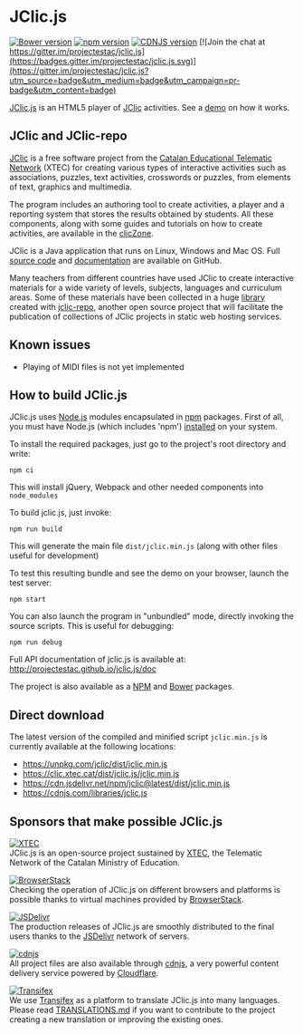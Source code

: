 # JClic.js

[![Bower version](https://badge.fury.io/bo/jclic.svg)](https://badge.fury.io/bo/jclic)
[![npm version](https://badge.fury.io/js/jclic.svg)](https://badge.fury.io/js/jclic)
[![CDNJS version](https://img.shields.io/cdnjs/v/jclic.js.svg)](https://cdnjs.com/libraries/jclic.js)
[![Join the chat at https://gitter.im/projectestac/jclic.js](https://badges.gitter.im/projectestac/jclic.js.svg)](https://gitter.im/projectestac/jclic.js?utm_source=badge&utm_medium=badge&utm_campaign=pr-badge&utm_content=badge)

[JClic.js](https://github.com/projectestac/jclic.js) is an HTML5 player of [JClic](https://github.com/projectestac/jclic) activities. See a [demo](https://clic.xtec.cat/projects/demo_eng/jclic.js/index.html) on how it works.

## JClic and JClic-repo

[JClic](http://clic.xtec.cat) is a free software project from the [Catalan Educational Telematic Network](http://www.xtec.cat) (XTEC) for creating various types of interactive activities such as associations, puzzles, text activities, crosswords or puzzles, from elements of text, graphics and multimedia.

The program includes an authoring tool to create activities, a player and a reporting system that stores the results obtained by students. All these components, along with some guides and tutorials on how to create activities, are available in the [clicZone](http://clic.xtec.cat/en/jclic/download.htm).

JClic is a Java application that runs on Linux, Windows and Mac OS. Full [source code](https://github.com/projectestac/jclic) and [documentation](http://projectestac.github.io/jclic/) are available on GitHub.

Many teachers from different countries have used JClic to create interactive materials for a wide variety of levels, subjects, languages and curriculum areas. Some of these materials have been collected in a huge [library](https://clic.xtec.cat/repo) created with [jclic-repo](https://github.com/projectestac/jclic-repo), another open source project that will facilitate the publication of collections of JClic projects in static web hosting services.

## Known issues

* Playing of MIDI files is not yet implemented

## How to build JClic.js

JClic.js uses [Node.js](https://nodejs.org/) modules encapsulated in [npm](https://www.npmjs.com/) packages. First of all, you must have Node.js (which includes 'npm') [installed](https://nodejs.org/download/) on your system.


To install the required packages, just go to the project's root directory and write:

```
npm ci
```

This will install jQuery, Webpack and other needed components into `node_modules`

To build jclic.js, just invoke:

```
npm run build
```

This will generate the main file `dist/jclic.min.js` (along with other files useful for development)

To test this resulting bundle and see the demo on your browser, launch the test server:

```
npm start
```

You can also launch the program in "unbundled" mode, directly invoking the source scripts. This is useful for debugging:

```
npm run debug
```

Full API documentation of jclic.js is available at: http://projectestac.github.io/jclic.js/doc

The project is also available as a [NPM](https://www.npmjs.com/package/jclic) and [Bower](https://libraries.io/bower/jclic) packages.

## Direct download

The latest version of the compiled and minified script `jclic.min.js` is currently available at the following locations:

- https://unpkg.com/jclic/dist/jclic.min.js
- https://clic.xtec.cat/dist/jclic.js/jclic.min.js
- https://cdn.jsdelivr.net/npm/jclic@latest/dist/jclic.min.js
- https://cdnjs.com/libraries/jclic.js

## Sponsors that make possible JClic.js

[![XTEC](https://github.com/projectestac/jclic.js/blob/master/misc/graphics/logo-xtec.png?raw=true)](http://www.xtec.cat)<br>
JClic.js is an open-source project sustained by [XTEC](http://www.xtec.cat), the Telematic Network of the Catalan Ministry of Education.

[![BrowserStack](https://github.com/projectestac/jclic.js/blob/master/misc/graphics/logo-browserstack.png?raw=true)](https://www.browserstack.com)<br>
Checking the operation of JClic.js on different browsers and platforms is possible thanks to virtual machines provided by [BrowserStack](https://www.browserstack.com).

[![JSDelivr](https://github.com/projectestac/jclic.js/blob/master/misc/graphics/logo-jsdelivr.png?raw=true)](http://www.jsdelivr.com/projects/jclic.js)<br>
The production releases of JClic.js are smoothly distributed to the final users thanks to the [JSDelivr](http://www.jsdelivr.com/projects/jclic.js) network of servers.

[![cdnjs](https://github.com/projectestac/jclic.js/blob/master/misc/graphics/logo-cdnjs.png?raw=true)](https://cdnjs.com/libraries/jclic.js)<br>
All project files are also available through [cdnjs](https://cdnjs.com/about), a very powerful content delivery service powered by [Cloudflare](https://www.cloudflare.com).

[![Transifex](https://github.com/projectestac/jclic.js/blob/master/misc/graphics/logo-transifex.png?raw=true)](https://github.com/projectestac/jclic.js/blob/master/TRANSLATIONS.md)<br>
We use [Transifex](https://www.transifex.com/francesc/jclicjs) as a platform to translate JClic.js into many languages. Please read [TRANSLATIONS.md](https://github.com/projectestac/jclic.js/blob/master/TRANSLATIONS.md) if you want to contribute to the project creating a new translation or improving the existing ones.

